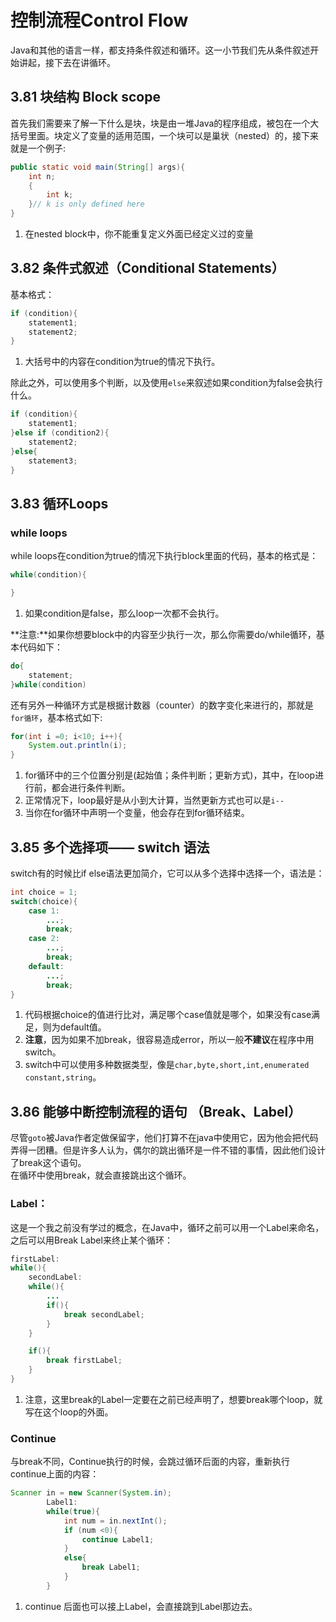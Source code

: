 # 控制流程Control Flow
Java和其他的语言一样，都支持条件叙述和循环。这一小节我们先从条件叙述开始讲起，接下去在讲循环。

## 3.81 块结构 Block scope
首先我们需要来了解一下什么是块，块是由一堆Java的程序组成，被包在一个大括号里面。块定义了变量的适用范围，一个块可以是巢状（nested）的，接下来就是一个例子:
```Java
public static void main(String[] args){
	int n;
	{
		int k;
	}// k is only defined here
}

```
1. 在nested block中，你不能重复定义外面已经定义过的变量

## 3.82 条件式叙述（Conditional Statements）
基本格式：
```Java
if (condition){
	statement1;
	statement2;
}
```
1. 大括号中的内容在condition为true的情况下执行。  

除此之外，可以使用多个判断，以及使用```else```来叙述如果condition为false会执行什么。
```Java
if (condition){
	statement1;
}else if (condition2){
	statement2;
}else{
	statement3;
}
```

## 3.83 循环Loops

### while loops
while loops在condition为true的情况下执行block里面的代码，基本的格式是：
```Java
while(condition){

}
```
1. 如果condition是false，那么loop一次都不会执行。  

**注意:**如果你想要block中的内容至少执行一次，那么你需要do/while循环，基本代码如下：
```Java
do{
	statement;
}while(condition)
```  

还有另外一种循环方式是根据计数器（counter）的数字变化来进行的，那就是```for循环```，基本格式如下:
```Java
for(int i =0; i<10; i++){
	System.out.println(i);
}
```
1. for循环中的三个位置分别是(起始值；条件判断；更新方式)，其中，在loop进行前，都会进行条件判断。
2. 正常情况下，loop最好是从小到大计算，当然更新方式也可以是```i--```
3. 当你在for循环中声明一个变量，他会存在到for循环结束。

## 3.85 多个选择项—— switch 语法
switch有的时候比if else语法更加简介，它可以从多个选择中选择一个，语法是：
```Java
int choice = 1;
switch(choice){
	case 1:
		...;
		break;
	case 2:
		...;
		break;
	default:
		...;
		break;
}
```  
1. 代码根据choice的值进行比对，满足哪个case值就是哪个，如果没有case满足，则为default值。
2. **注意**，因为如果不加break，很容易造成error，所以一般**不建议**在程序中用switch。
3. switch中可以使用多种数据类型，像是```char,byte,short,int,enumerated constant,string```。  

## 3.86 能够中断控制流程的语句 （Break、Label） 
尽管```goto```被Java作者定做保留字，他们打算不在java中使用它，因为他会把代码弄得一团糟。但是许多人认为，偶尔的跳出循环是一件不错的事情，因此他们设计了break这个语句。  
在循环中使用break，就会直接跳出这个循环。  
### Label：
这是一个我之前没有学过的概念，在Java中，循环之前可以用一个Label来命名，之后可以用Break Label来终止某个循环：
```Java
firstLabel:
while(){
	secondLabel:
	while(){
		...
		if(){
			break secondLabel;
		}
	}

	if(){
		break firstLabel;
	}
}
```
1. 注意，这里break的Label一定要在之前已经声明了，想要break哪个loop，就写在这个loop的外面。  

### Continue 
与break不同，Continue执行的时候，会跳过循环后面的内容，重新执行continue上面的内容：
```Java
Scanner in = new Scanner(System.in);
        Label1:
        while(true){
            int num = in.nextInt();
            if (num <0){
                continue Label1;
            }
            else{
                break Label1;
            }
        }

```  
1. continue 后面也可以接上Label，会直接跳到Label那边去。

